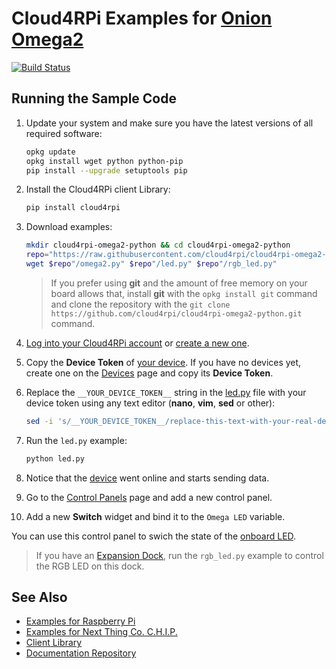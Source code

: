 Cloud4RPi Examples for [Onion Omega2](https://onion.io/omega2/)
=========================================================================================================================

[![Build Status](https://travis-ci.org/cloud4rpi/cloud4rpi-omega2-python.svg?branch=master)](https://travis-ci.org/cloud4rpi/cloud4rpi-omega2-python)

## Running the Sample Code

1. Update your system and make sure you have the latest versions of all required software:
    ```sh
    opkg update
    opkg install wget python python-pip
    pip install --upgrade setuptools pip
    ```
2. Install the Cloud4RPi client Library:
    ```sh
    pip install cloud4rpi
    ```
3. Download examples:
    ```sh
    mkdir cloud4rpi-omega2-python && cd cloud4rpi-omega2-python
    repo="https://raw.githubusercontent.com/cloud4rpi/cloud4rpi-omega2-python/master"
    wget $repo"/omega2.py" $repo"/led.py" $repo"/rgb_led.py"
    ```

    > If you prefer using **git** and the amount of free memory on your board allows that, install **git** with the `opkg install git` command and clone the repository with the `git clone https://github.com/cloud4rpi/cloud4rpi-omega2-python.git` command.

4. [Log into your Cloud4RPi account](https://cloud4rpi.io/auth) or [create a new one](https://cloud4rpi.io/auth/signup).
5. Copy the **Device Token** of [your device](https://cloud4rpi.io/devices). If you have no devices yet, create one on the [Devices](https://cloud4rpi.io/devices) page and copy its **Device Token**.
6. Replace the `__YOUR_DEVICE_TOKEN__` string in the [led.py](https://github.com/cloud4rpi/cloud4rpi-omega2-python/blob/master/led.py) file with your device token using any text editor (**nano**, **vim**, **sed** or other):
    ```sh
    sed -i 's/__YOUR_DEVICE_TOKEN__/replace-this-text-with-your-real-device-token/' led.py
    ```
7. Run the `led.py` example:
    ```sh
    python led.py
    ```
8. Notice that the [device](https://cloud4rpi.io/devices) went online and starts sending data.
9. Go to the [Control Panels](https://cloud4rpi.io/control-panels/) page and add a new control panel.
10. Add a new **Switch** widget and bind it to the `Omega LED` variable.

You can use this control panel to swich the state of the [onboard LED](https://docs.onion.io/omega2-docs/the-omega-led.html).


> If you have an [Expansion Dock](https://docs.onion.io/omega2-docs/expansion-dock.html), run the `rgb_led.py` example to control the RGB LED on this dock.

## See Also

* [Examples for Raspberry Pi](https://github.com/cloud4rpi/cloud4rpi-raspberrypi-python)
* [Examples for Next Thing Co. C.H.I.P.](https://github.com/cloud4rpi/cloud4rpi-chip-python)
* [Client Library](https://github.com/cloud4rpi/cloud4rpi)
* [Documentation Repository](https://github.com/cloud4rpi/docs)
